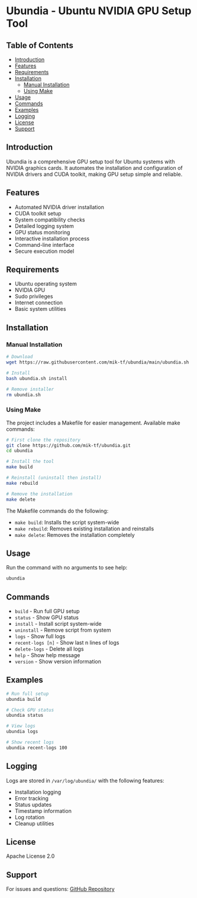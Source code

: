 <h1> Ubundia - Ubuntu NVIDIA GPU Setup Tool</h1>

<h2> Table of Contents</h2>

- [Introduction](#introduction)
- [Features](#features)
- [Requirements](#requirements)
- [Installation](#installation)
  - [Manual Installation](#manual-installation)
  - [Using Make](#using-make)
- [Usage](#usage)
- [Commands](#commands)
- [Examples](#examples)
- [Logging](#logging)
- [License](#license)
- [Support](#support)

## Introduction

Ubundia is a comprehensive GPU setup tool for Ubuntu systems with NVIDIA graphics cards. It automates the installation and configuration of NVIDIA drivers and CUDA toolkit, making GPU setup simple and reliable.

## Features

- Automated NVIDIA driver installation
- CUDA toolkit setup
- System compatibility checks
- Detailed logging system
- GPU status monitoring
- Interactive installation process
- Command-line interface
- Secure execution model

## Requirements

- Ubuntu operating system
- NVIDIA GPU
- Sudo privileges
- Internet connection
- Basic system utilities

## Installation

### Manual Installation

```bash
# Download
wget https://raw.githubusercontent.com/mik-tf/ubundia/main/ubundia.sh

# Install
bash ubundia.sh install

# Remove installer
rm ubundia.sh
```

### Using Make

The project includes a Makefile for easier management. Available make commands:

```bash
# First clone the repository
git clone https://github.com/mik-tf/ubundia.git
cd ubundia

# Install the tool
make build

# Reinstall (uninstall then install)
make rebuild

# Remove the installation
make delete
```

The Makefile commands do the following:
- `make build`: Installs the script system-wide
- `make rebuild`: Removes existing installation and reinstalls
- `make delete`: Removes the installation completely

## Usage

Run the command with no arguments to see help:
```bash
ubundia
```

## Commands

- `build` - Run full GPU setup
- `status` - Show GPU status
- `install` - Install script system-wide
- `uninstall` - Remove script from system
- `logs` - Show full logs
- `recent-logs [n]` - Show last n lines of logs
- `delete-logs` - Delete all logs
- `help` - Show help message
- `version` - Show version information

## Examples

```bash
# Run full setup
ubundia build

# Check GPU status
ubundia status

# View logs
ubundia logs

# Show recent logs
ubundia recent-logs 100
```

## Logging

Logs are stored in `/var/log/ubundia/` with the following features:
- Installation logging
- Error tracking
- Status updates
- Timestamp information
- Log rotation
- Cleanup utilities

## License

Apache License 2.0

## Support

For issues and questions:
[GitHub Repository](https://github.com/mik-tf/ubundia)